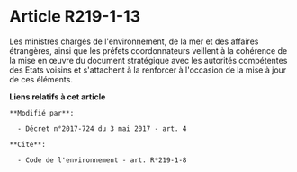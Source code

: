 # Article R219-1-13

Les ministres chargés de l'environnement, de la mer et des affaires étrangères, ainsi que les préfets coordonnateurs veillent
à la cohérence de la mise en œuvre du document stratégique avec les autorités compétentes des Etats voisins et s'attachent à
la renforcer à l'occasion de la mise à jour de ces éléments.

**Liens relatifs à cet article**

	**Modifié par**:

	  - Décret n°2017-724 du 3 mai 2017 - art. 4

	**Cite**:

	  - Code de l'environnement - art. R*219-1-8
